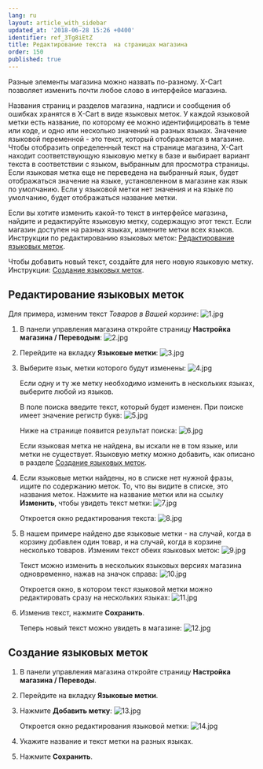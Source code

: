 ```yaml
---
lang: ru
layout: article_with_sidebar
updated_at: '2018-06-28 15:26 +0400'
identifier: ref_3Tg8iEtZ
title: Редактирование текста  на страницах магазина
order: 150
published: true
---
```

Разные элементы магазина можно назвать по-разному. X-Cart позволяет изменить почти любое слово в интерфейсе магазина.

Названия страниц и разделов магазина, надписи и сообщения об ошибках хранятся в X-Cart в виде языковых меток. У каждой языковой метки есть название, по которому ее можно идентифицировать в теме или коде, и одно или несколько значений на разных языках. Значение языковой переменной - это текст, который отображается в магазине. Чтобы отобразить определенный текст на странице магазина, X-Cart находит соответствующую языковую метку в базе и выбирает вариант текста в соответствии с языком, выбранным для просмотра страницы. Если языковая метка еще не переведена на выбранный язык, будет отображаться значение на языке, установленном в магазине как язык по умолчанию. Если у языковой метки нет значения и на языке по умолчанию, будет отображаться название метки.

Если вы хотите изменить какой-то текст в интерфейсе магазина, найдите и редактируйте языковую метку, содержащую этот текст. Если магазин доступен на разных языках, измените метки всех языков. Инструкции по редактированию языковых меток: [Редактирование языковых меток](#редактирование-языковых-меток).

Чтобы добавить новый текст, создайте для него новую языковую метку. Инструкции: [Создание языковых меток](#создание-языковых-меток).

## Редактирование языковых меток

Для примера, изменим текст _Товаров в Вашей корзине_:
    ![1.jpg]({{site.baseurl}}/attachments/ref_textlabels/1.jpg)
  
1.  В панели управления магазина откройте страницу **Настройка магазина / Переводым**:
    ![2.jpg]({{site.baseurl}}/attachments/ref_textlabels/2.jpg)

2.  Перейдите на вкладку **Языковые метки**:
    ![3.jpg]({{site.baseurl}}/attachments/ref_textlabels/3.jpg)

3.  Выберите язык, метки которого будут изменены:
    ![4.jpg]({{site.baseurl}}/attachments/ref_textlabels/4.jpg)

    Если одну и ту же метку необходимо изменить в нескольких языках, выберите любой из языков.

    В поле поиска введите текст, который будет изменен. При поиске имеет значение регистр букв:
    ![5.jpg]({{site.baseurl}}/attachments/ref_textlabels/5.jpg)
    
    Ниже на странице появится результат поиска:
    ![6.jpg]({{site.baseurl}}/attachments/ref_textlabels/6.jpg)

    Если языковая метка не найдена, вы искали не в том языке, или метки не существует. Языковую метку можно добавить, как описано в разделе [Создание языковых меток](#создание-языковых-меток).

4.  Если языковые метки найдены, но в списке нет нужной фразы, ищите по содержанию меток. То, что вы видите в списке, это названия меток. Нажмите на название метки или на ссылку **Изменить**, чтобы увидеть текст метки:
    ![7.jpg]({{site.baseurl}}/attachments/ref_textlabels/7.jpg)

    Откроется окно редактирования текста:
    ![8.jpg]({{site.baseurl}}/attachments/ref_textlabels/8.jpg)

5.  В нашем примере найдено две языковые метки - на случай, когда в корзину добавлен один товар, и на случай, когда в корзине несколько товаров. Изменим текст обеих языковых меток:
    ![9.jpg]({{site.baseurl}}/attachments/ref_textlabels/9.jpg)

    Текст можно изменить в нескольких языковых версиях магазина одновременно, нажав на значок  справа:
    ![10.jpg]({{site.baseurl}}/attachments/ref_textlabels/10.jpg)

    Откроется окно, в котором текст языковой метки можно редактировать сразу на нескольких языках:
![11.jpg]({{site.baseurl}}/attachments/ref_textlabels/11.jpg)

6.  Изменив текст, нажмите **Сохранить**.

    Теперь новый текст можно увидеть в магазине:
    ![12.jpg]({{site.baseurl}}/attachments/ref_textlabels/12.jpg)

## Создание языковых меток

1.  В панели управления магазина откройте страницу **Настройка магазина / Переводы**.
2.  Перейдите на вкладку **Языковые метки**.
3.  Нажмите **Добавить метку**:
    ![13.jpg]({{site.baseurl}}/attachments/ref_textlabels/13.jpg)

     Откроется окно редактирования языковой метки:
    ![14.jpg]({{site.baseurl}}/attachments/ref_textlabels/14.jpg)
    
4.  Укажите название и текст метки на разных языках.

5.  Нажмите **Сохранить**.

